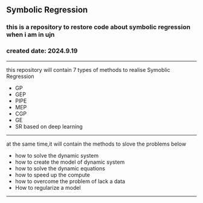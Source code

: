 ## Symbolic Regression
### this is a repository to restore code about symbolic regression when i am in ujn
### created date: 2024.9.19
-------------------------------------------------------------------------------------
this repository will contain 7 types of methods to realise Symoblic Regression
+ GP
+ GEP
+ PIPE
+ MEP
+ CGP
+ GE
+ SR based on deep learning
--------------------------------------------------------------------------------------
at the same time,it will contain the methods to slove the problems below
+ how to solve the dynamic system
+ how to create the model of dynamic system
+ how to solve the dynamic equations
+ how to speed up the compute
+ how to overcome the problem of lack a data
+ How to regularize a model
--------------------------------------------------------------------------------------

